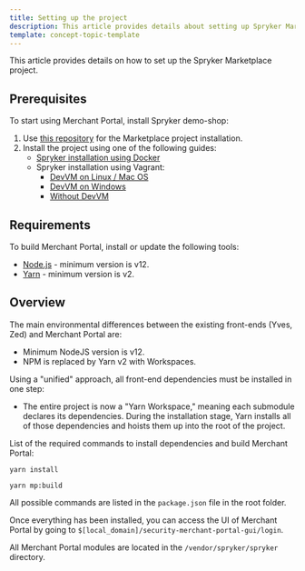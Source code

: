 ```yaml
---
title: Setting up the project
description: This article provides details about setting up Spryker Marketplace project.
template: concept-topic-template
---
```



This article provides details on how to set up the Spryker Marketplace project.

## Prerequisites
To start using Merchant Portal, install Spryker demo-shop:
1. Use [this repository](https://github.com/spryker-shop/suite) for the Marketplace project installation.  
2. Install the project using one of the following guides: 
    - [Spryker installation using Docker](https://documentation.spryker.com/docs/installing-spryker-with-docker)
    - Spryker installation using Vagrant: 
        - [DevVM on Linux / Mac OS](https://documentation.spryker.com/docs/b2b-b2c-demo-shop-installation-mac-os-or-linux-with-devvm)
        - [DevVM on Windows](https://documentation.spryker.com/docs/b2b-b2c-demo-shop-installation-windows-with-development-virtual-machine)
        - [Without DevVM](https://documentation.spryker.com/docs/b2b-b2c-demo-shop-installation-without-development-virtual-machine)
 

## Requirements
To build Merchant Portal, install or update the following tools:  
- [Node.js](https://nodejs.org/en/download/) - minimum version is v12.
- [Yarn](https://classic.yarnpkg.com/en/docs/install/) - minimum version is v2.

## Overview
The main environmental differences between the existing front-ends (Yves, Zed) and Merchant Portal are:  
- Minimum NodeJS version is v12.
- NPM is replaced by Yarn v2 with Workspaces.

Using a "unified" approach, all front-end dependencies must be installed in one step:
- The entire project is now a "Yarn Workspace," meaning each submodule declares its dependencies. During the installation stage, Yarn installs all of those dependencies and hoists them up into the root of the project.

List of the required commands to install dependencies and build Merchant Portal: 

```yarn
yarn install
```

```yarn
yarn mp:build
```

All possible commands are listed in the `package.json` file in the root folder.

Once everything has been installed, you can access the UI of Merchant Portal by going to `$[local_domain]/security-merchant-portal-gui/login`.

All Merchant Portal modules are located in the `/vendor/spryker/spryker` directory.
